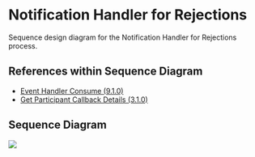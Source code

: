# Notification Handler for Rejections

Sequence design diagram for the Notification Handler for Rejections process.

## References within Sequence Diagram

* [Event Handler Consume (9.1.0)](9.1.0-event-handler-placeholder.md)
* [Get Participant Callback Details (3.1.0)](../central-ledger/admin-operations/3.1.0-post-participant-callback-details.md)

## Sequence Diagram

![](;./assets/diagrams/sequence/seq-notification-reject-5.1.1.svg)

